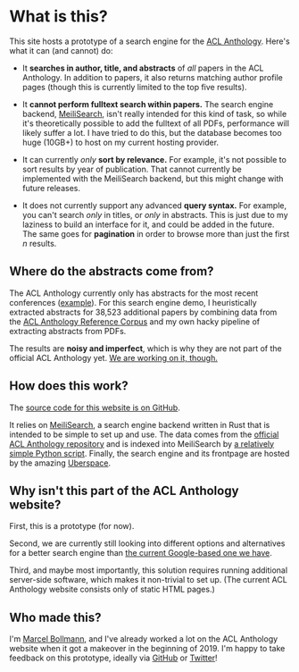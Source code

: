 # What is this?

This site hosts a prototype of a search engine for the [ACL
Anthology](https://www.aclweb.org/anthology/).  Here's what it can (and cannot)
do:

+ It **searches in author, title, and abstracts** of _all_ papers in the ACL
  Anthology.  In addition to papers, it also returns matching author profile
  pages (though this is currently limited to the top five results).

+ It **cannot perform fulltext search within papers.**
  The search engine backend, [MeiliSearch](https://www.meilisearch.com/), isn't
  really intended for this kind of task, so while it's theoretically possible to
  add the fulltext of all PDFs, performance will likely suffer a lot.  I have
  tried to do this, but the database becomes too huge (10GB+) to host on my
  current hosting provider.

+ It can currently _only_ **sort by relevance.** For example, it's not possible
  to sort results by year of publication.  That cannot currently be implemented
  with the MeiliSearch backend, but this might change with future releases.

+ It does not currently support any advanced **query syntax.** For example, you
  can't search _only_ in titles, or _only_ in abstracts.  This is just due to my
  laziness to build an interface for it, and could be added in the future.  The
  same goes for **pagination** in order to browse more than just the first _n_
  results.


## Where do the abstracts come from?

The ACL Anthology currently only has abstracts for the most recent conferences
([example](https://www.aclweb.org/anthology/P19-1001/)).  For this search engine
demo, I heuristically extracted abstracts for 38,523 additional papers by
combining data from the [ACL Anthology Reference
Corpus](https://acl-arc.comp.nus.edu.sg/) and my own hacky pipeline of extracting
abstracts from PDFs.

The results are **noisy and imperfect**, which is why they are not part of the
official ACL Anthology yet.  [We are working on it,
though.](https://github.com/acl-org/acl-anthology/issues/395)


## How does this work?

The [source code for this website is on
GitHub](https://github.com/mbollmann/aclfind).

It relies on [MeiliSearch](https://www.meilisearch.com/), a search engine
backend written in Rust that is intended to be simple to set up and use.  The
data comes from the [official ACL Anthology
repository](https://github.com/acl-org/acl-anthology/) and is indexed into
MeiliSearch by [a relatively simple Python
script](https://github.com/mbollmann/aclfind/blob/master/bin/seed_meilisearch.py).
Finally, the search engine and its frontpage are hosted by the amazing
[Uberspace](https://uberspace.de/en/).


## Why isn't this part of the ACL Anthology website?

First, this is a prototype (for now).

Second, we are currently still looking into different options and alternatives
for a better search engine than [the current Google-based one we
have](https://www.aclweb.org/anthology/search/?q=bert).

Third, and maybe most importantly, this solution requires running additional
server-side software, which makes it non-trivial to set up.  (The current ACL
Anthology website consists only of static HTML pages.)


## Who made this?

I'm [Marcel Bollmann](https://marcel.bollmann.me/), and I've already worked a lot on the ACL Anthology website when it got a makeover in the beginning of 2019.  I'm happy to take feedback on this prototype, ideally via [GitHub](https://github.com/mbollmann/aclfind/issues) or [Twitter](https://twitter.com/mmbollmann)!
